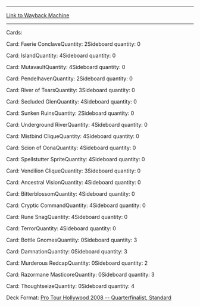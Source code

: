 
---
[Link to Wayback Machine](https://web.archive.org/web/20141230234720/http://magic.wizards.com/en/articles/decks/paulo-vitor-damo-da-rosa-blue-black-faeries-2014-02-03)

[_metadata_:generator]:- "Drupal 7 (http://drupal.org)"
[_metadata_:node]:- "153851"
[_metadata_:publish_date]:- "2014-02-03"
[_metadata_:source]:- "article"
[_metadata_:title]:- "Paulo Vitor Damo da Rosa - Blue-black Faeries"
[_metadata_:wayback_capture_timestamp]:- "2014-12-30 23:47:20"
[_metadata_:wayback_raw_url]:- "https://web.archive.org/web/20141230234720id_/http://magic.wizards.com/en/articles/decks/paulo-vitor-damo-da-rosa-blue-black-faeries-2014-02-03"
[_metadata_:wayback_url]:- "http://magic.wizards.com/en/articles/decks/paulo-vitor-damo-da-rosa-blue-black-faeries-2014-02-03"
---


Cards: 

Card: Faerie ConclaveQuantity: 2Sideboard quantity: 0 



Card: IslandQuantity: 4Sideboard quantity: 0 



Card: MutavaultQuantity: 4Sideboard quantity: 0 



Card: PendelhavenQuantity: 2Sideboard quantity: 0 



Card: River of TearsQuantity: 3Sideboard quantity: 0 



Card: Secluded GlenQuantity: 4Sideboard quantity: 0 



Card: Sunken RuinsQuantity: 2Sideboard quantity: 0 



Card: Underground RiverQuantity: 4Sideboard quantity: 0 



Card: Mistbind CliqueQuantity: 4Sideboard quantity: 0 



Card: Scion of OonaQuantity: 4Sideboard quantity: 0 



Card: Spellstutter SpriteQuantity: 4Sideboard quantity: 0 



Card: Vendilion CliqueQuantity: 3Sideboard quantity: 0 



Card: Ancestral VisionQuantity: 4Sideboard quantity: 0 



Card: BitterblossomQuantity: 4Sideboard quantity: 0 



Card: Cryptic CommandQuantity: 4Sideboard quantity: 0 



Card: Rune SnagQuantity: 4Sideboard quantity: 0 



Card: TerrorQuantity: 4Sideboard quantity: 0 



Card: Bottle GnomesQuantity: 0Sideboard quantity: 3 



Card: DamnationQuantity: 0Sideboard quantity: 3 



Card: Murderous RedcapQuantity: 0Sideboard quantity: 2 



Card: Razormane MasticoreQuantity: 0Sideboard quantity: 3 



Card: ThoughtseizeQuantity: 0Sideboard quantity: 4 

Deck Format: [Pro Tour Hollywood 2008 -- Quarterfinalist, Standard](/en/deck-format/pro-tour-hollywood-2008-quarterfinalist-standard)


 

 
